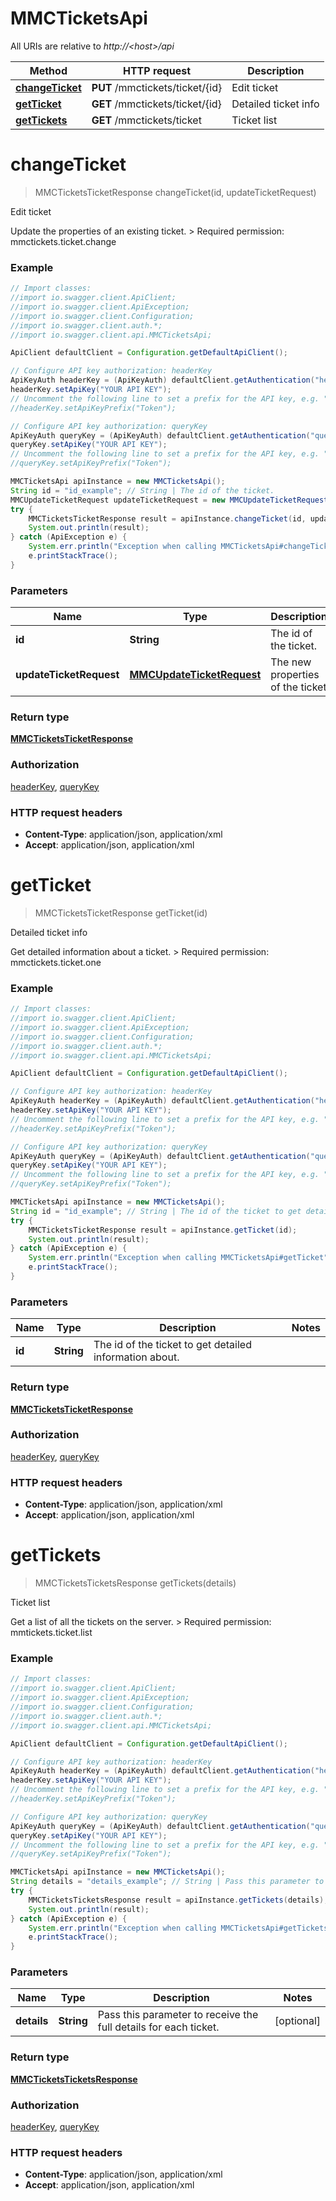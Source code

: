 # MMCTicketsApi

All URIs are relative to *http://&lt;host&gt;/api*

Method | HTTP request | Description
------------- | ------------- | -------------
[**changeTicket**](MMCTicketsApi.md#changeTicket) | **PUT** /mmctickets/ticket/{id} | Edit ticket
[**getTicket**](MMCTicketsApi.md#getTicket) | **GET** /mmctickets/ticket/{id} | Detailed ticket info
[**getTickets**](MMCTicketsApi.md#getTickets) | **GET** /mmctickets/ticket | Ticket list


<a name="changeTicket"></a>
# **changeTicket**
> MMCTicketsTicketResponse changeTicket(id, updateTicketRequest)

Edit ticket

Update the properties of an existing ticket.  &gt; Required permission: mmctickets.ticket.change 

### Example
```java
// Import classes:
//import io.swagger.client.ApiClient;
//import io.swagger.client.ApiException;
//import io.swagger.client.Configuration;
//import io.swagger.client.auth.*;
//import io.swagger.client.api.MMCTicketsApi;

ApiClient defaultClient = Configuration.getDefaultApiClient();

// Configure API key authorization: headerKey
ApiKeyAuth headerKey = (ApiKeyAuth) defaultClient.getAuthentication("headerKey");
headerKey.setApiKey("YOUR API KEY");
// Uncomment the following line to set a prefix for the API key, e.g. "Token" (defaults to null)
//headerKey.setApiKeyPrefix("Token");

// Configure API key authorization: queryKey
ApiKeyAuth queryKey = (ApiKeyAuth) defaultClient.getAuthentication("queryKey");
queryKey.setApiKey("YOUR API KEY");
// Uncomment the following line to set a prefix for the API key, e.g. "Token" (defaults to null)
//queryKey.setApiKeyPrefix("Token");

MMCTicketsApi apiInstance = new MMCTicketsApi();
String id = "id_example"; // String | The id of the ticket.
MMCUpdateTicketRequest updateTicketRequest = new MMCUpdateTicketRequest(); // MMCUpdateTicketRequest | The new properties of the ticket
try {
    MMCTicketsTicketResponse result = apiInstance.changeTicket(id, updateTicketRequest);
    System.out.println(result);
} catch (ApiException e) {
    System.err.println("Exception when calling MMCTicketsApi#changeTicket");
    e.printStackTrace();
}
```

### Parameters

Name | Type | Description  | Notes
------------- | ------------- | ------------- | -------------
 **id** | **String**| The id of the ticket. |
 **updateTicketRequest** | [**MMCUpdateTicketRequest**](MMCUpdateTicketRequest.md)| The new properties of the ticket |

### Return type

[**MMCTicketsTicketResponse**](MMCTicketsTicketResponse.md)

### Authorization

[headerKey](../README.md#headerKey), [queryKey](../README.md#queryKey)

### HTTP request headers

 - **Content-Type**: application/json, application/xml
 - **Accept**: application/json, application/xml

<a name="getTicket"></a>
# **getTicket**
> MMCTicketsTicketResponse getTicket(id)

Detailed ticket info

Get detailed information about a ticket.  &gt; Required permission: mmctickets.ticket.one 

### Example
```java
// Import classes:
//import io.swagger.client.ApiClient;
//import io.swagger.client.ApiException;
//import io.swagger.client.Configuration;
//import io.swagger.client.auth.*;
//import io.swagger.client.api.MMCTicketsApi;

ApiClient defaultClient = Configuration.getDefaultApiClient();

// Configure API key authorization: headerKey
ApiKeyAuth headerKey = (ApiKeyAuth) defaultClient.getAuthentication("headerKey");
headerKey.setApiKey("YOUR API KEY");
// Uncomment the following line to set a prefix for the API key, e.g. "Token" (defaults to null)
//headerKey.setApiKeyPrefix("Token");

// Configure API key authorization: queryKey
ApiKeyAuth queryKey = (ApiKeyAuth) defaultClient.getAuthentication("queryKey");
queryKey.setApiKey("YOUR API KEY");
// Uncomment the following line to set a prefix for the API key, e.g. "Token" (defaults to null)
//queryKey.setApiKeyPrefix("Token");

MMCTicketsApi apiInstance = new MMCTicketsApi();
String id = "id_example"; // String | The id of the ticket to get detailed information about.
try {
    MMCTicketsTicketResponse result = apiInstance.getTicket(id);
    System.out.println(result);
} catch (ApiException e) {
    System.err.println("Exception when calling MMCTicketsApi#getTicket");
    e.printStackTrace();
}
```

### Parameters

Name | Type | Description  | Notes
------------- | ------------- | ------------- | -------------
 **id** | **String**| The id of the ticket to get detailed information about. |

### Return type

[**MMCTicketsTicketResponse**](MMCTicketsTicketResponse.md)

### Authorization

[headerKey](../README.md#headerKey), [queryKey](../README.md#queryKey)

### HTTP request headers

 - **Content-Type**: application/json, application/xml
 - **Accept**: application/json, application/xml

<a name="getTickets"></a>
# **getTickets**
> MMCTicketsTicketsResponse getTickets(details)

Ticket list

Get a list of all the tickets on the server.  &gt; Required permission: mmtickets.ticket.list 

### Example
```java
// Import classes:
//import io.swagger.client.ApiClient;
//import io.swagger.client.ApiException;
//import io.swagger.client.Configuration;
//import io.swagger.client.auth.*;
//import io.swagger.client.api.MMCTicketsApi;

ApiClient defaultClient = Configuration.getDefaultApiClient();

// Configure API key authorization: headerKey
ApiKeyAuth headerKey = (ApiKeyAuth) defaultClient.getAuthentication("headerKey");
headerKey.setApiKey("YOUR API KEY");
// Uncomment the following line to set a prefix for the API key, e.g. "Token" (defaults to null)
//headerKey.setApiKeyPrefix("Token");

// Configure API key authorization: queryKey
ApiKeyAuth queryKey = (ApiKeyAuth) defaultClient.getAuthentication("queryKey");
queryKey.setApiKey("YOUR API KEY");
// Uncomment the following line to set a prefix for the API key, e.g. "Token" (defaults to null)
//queryKey.setApiKeyPrefix("Token");

MMCTicketsApi apiInstance = new MMCTicketsApi();
String details = "details_example"; // String | Pass this parameter to receive the full details for each ticket.
try {
    MMCTicketsTicketsResponse result = apiInstance.getTickets(details);
    System.out.println(result);
} catch (ApiException e) {
    System.err.println("Exception when calling MMCTicketsApi#getTickets");
    e.printStackTrace();
}
```

### Parameters

Name | Type | Description  | Notes
------------- | ------------- | ------------- | -------------
 **details** | **String**| Pass this parameter to receive the full details for each ticket. | [optional]

### Return type

[**MMCTicketsTicketsResponse**](MMCTicketsTicketsResponse.md)

### Authorization

[headerKey](../README.md#headerKey), [queryKey](../README.md#queryKey)

### HTTP request headers

 - **Content-Type**: application/json, application/xml
 - **Accept**: application/json, application/xml

